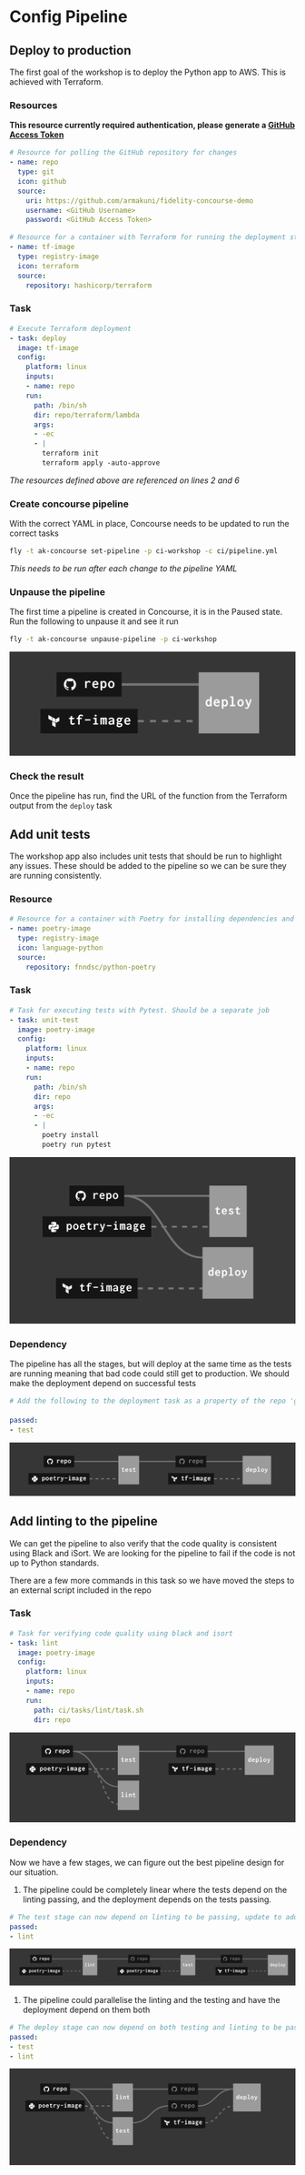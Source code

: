 # Config Pipeline

## Deploy to production
The first goal of the workshop is to deploy the Python app to AWS. This is achieved with Terraform. 

### Resources

**This resource currently required authentication, please generate a [GitHub Access Token](https://github.com/settings/tokens)**

```yaml
# Resource for polling the GitHub repository for changes
- name: repo
  type: git
  icon: github
  source:
    uri: https://github.com/armakuni/fidelity-concourse-demo
    username: <GitHub Username>
    password: <GitHub Access Token>
```

```yaml
# Resource for a container with Terraform for running the deployment stages
- name: tf-image
  type: registry-image
  icon: terraform
  source:
    repository: hashicorp/terraform
```

### Task
```yaml
# Execute Terraform deployment
- task: deploy
  image: tf-image
  config:
    platform: linux
    inputs:
    - name: repo
    run: 
      path: /bin/sh
      dir: repo/terraform/lambda
      args: 
      - -ec
      - |
        terraform init
        terraform apply -auto-approve
```
*The resources defined above are referenced on lines 2 and 6*

### Create concourse pipeline
With the correct YAML in place, Concourse needs to be updated to run the correct tasks
```bash
fly -t ak-concourse set-pipeline -p ci-workshop -c ci/pipeline.yml
```
*This needs to be run after each change to the pipeline YAML*

### Unpause the pipeline
The first time a pipeline is created in Concourse, it is in the Paused state. Run the following to unpause it and see it run
```bash
fly -t ak-concourse unpause-pipeline -p ci-workshop
```

![Deploy Stage of Pipeline](./img/linear_deploy.png)

### Check the result
Once the pipeline has run, find the URL of the function from the Terraform output from the `deploy` task

## Add unit tests
The workshop app also includes unit tests that should be run to highlight any issues. These should be added to the pipeline so we can be sure they are running consistently.

### Resource
```yaml
# Resource for a container with Poetry for installing dependencies and running unit tests
- name: poetry-image
  type: registry-image
  icon: language-python
  source:
    repository: fnndsc/python-poetry
```

### Task
```yaml
# Task for executing tests with Pytest. Should be a separate job
- task: unit-test
  image: poetry-image
  config:
    platform: linux
    inputs:
    - name: repo
    run:
      path: /bin/sh
      dir: repo
      args: 
      - -ec
      - |
        poetry install
        poetry run pytest
```

![Test Stage in Pipeline](./img/fan_out_test_deploy.png)

### Dependency
The pipeline has all the stages, but will deploy at the same time as the tests are running meaning that bad code could still get to production. We should make the deployment depend on successful tests
```yaml
# Add the following to the deployment task as a property of the repo 'get'

passed:
- test
```

![Deploy Stage depends on Test Stage](./img/linear_test_deploy.png)

## Add linting to the pipeline
We can get the pipeline to also verify that the code quality is consistent using Black and iSort. We are looking for the pipeline to fail if the code is not up to Python standards.

There are a few more commands in this task so we have moved the steps to an external script included in the repo 

### Task
```yaml
# Task for verifying code quality using black and isort
- task: lint
  image: poetry-image
  config:
    platform: linux
    inputs:
    - name: repo
    run:
      path: ci/tasks/lint/task.sh
      dir: repo
```

![Lint Stage has no effect on Deployment](./img/fan_out_test_lint_deploy.png)

### Dependency
Now we have a few stages, we can figure out the best pipeline design for our situation. 
1. The pipeline could be completely linear where the tests depend on the linting passing, and the deployment depends on the tests passing.
```yaml
# The test stage can now depend on linting to be passing, update to add the lint stage
passed:
- lint
```

![Linting and Testing Stages in serial](./img/linear_test_lint_deploy.png)

1. The pipeline could parallelise the linting and the testing and have the deployment depend on them both
```yaml
# The deploy stage can now depend on both testing and linting to be passing, update to add the lint stage
passed:
- test
- lint
```

![Linting and Testing Stages in parallel](./img/fan_out_test_lint_fan_in_deploy.png)